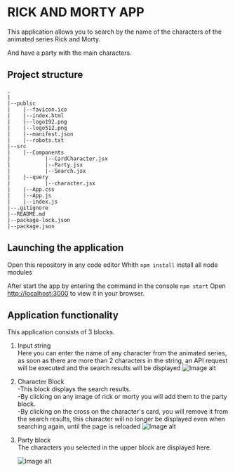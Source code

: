 # RICK AND MORTY APP

This application allows you to search by the name of the characters of the animated series Rick and Morty.

And have a party with the main characters.

## Project structure
    .
    |
    |--public
    |    |--favicon.ico
    |    |--index.html
    |    |--logo192.png
    |    |--logo512.png
    |    |--manifest.json
    |    |--robots.txt
    |--src
    |    |--Components
    |           |--CardCharacter.jsx
    |           |--Party.jsx
    |           |--Search.jsx
    |    |--query
    |           |--character.jsx
    |    |--App.css
    |    |--App.js
    |    |--index.js
    |--.gitignore
    |--README.md
    |--package-lock.json
    |--package.json

## Launching the application

Open this repository in any code editor
Whith `npm install` install all node modules

After start the app by entering the command in the console `npm start`
Open [http://localhost:3000](http://localhost:3000) to view it in your browser.

## Application functionality

This application consists of 3 blocks.

1. Input string\
   Here you can enter the name of any character from the animated series, as soon as there are more than 2 characters in the string, an API request will be executed and the search results will be displayed
    ![Image alt](https://github.com/just-satoru/rick-and-morty/img/input.jpg)
2. Character Block\
    -This block displays the search results.\
    -By clicking on any image of rick or morty you will add them to the party block.\
    -By clicking on the cross on the character's card, you will remove it from the search results, this character will no longer be displayed even when searching again, until the page is reloaded
    ![Image alt](https://github.com/just-satoru/rick-and-morty/img/characters.jpg)
3. Party block\
    The characters you selected in the upper block are displayed here.

    ![Image alt](https://github.com/just-satoru/rick-and-morty/img/party.jpg)
